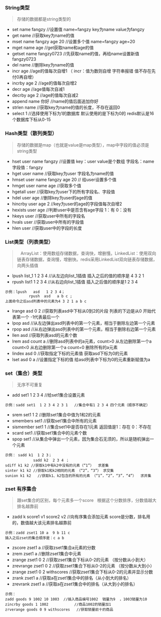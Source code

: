 

###  String类型

> 存储的数据都是string类型的

-  set name fangzy  //设置值   name=fangzy     key为name    value为fangzy
-  get name    //获取key为name的值  
-  mset name fangzy age 20  //设置多个值   name=fangzy   age=20 
-  mget name age   //get获取name和age的值
-  getset name fangzy0723   //先获取name的值，再给name设置新值fangzy0723
-  del name   //删除key为name的值
-  incr age   //age的值每次自增1        （ incr：值为数则自增    字符串报错    值不存在先付0再自增）
-  incrby age 2     //age的值每次自增2
-  decr age   //age值每次自减1
-  decrby age 2  //age的值每次自减2
-  append name 你好   //name的值后面追加你好
-  strlen name  //获取key为name的值的长度，不存在返回0
-  select 1  //选择使用下标为1的数据库   默认使用的是下标为0的    redis默认是16个数据库下标从0-15

###  Hash类型（散列类型）

> 存储的数据是map（也就是value是map类型），map中字段的值必须是string类型

- hset  user  name  fangzy    //设置值    key：user    value是个数组   字段名：name   字段值：fangzy        
- hget user name    //获取key为user  字段名为name的值   
- hmset  user name fangzy age 20 // 给user设置多个值
- hmget user name age  //获取多个值
- hgetall user  //获取key为user下的所有字段名、字段值
- hdel user age //删除key为user的age的值
- hincrby user age 2  //key为user的age的字段值每次自增2
- hexists user age  //判断user中是否含有age字段    1：有  0：没有
- hkeys user //获取user中所有的字段名
- hvals user  //获取user中所有的字段值
- hlen user  //获取user中的字段的长度

###  List类型（列表类型） 

>   ArrayList：使用数组存储数据，查询快，增删慢。LinkedList：使用双向链表存储数据，查询慢，增删快。redis采用LinkedList双向链表存储数据，向两头插值

- lpush list_1 1 2 3 4 //从左边向list_1插值   插入之后的值的顺序是  4 3 2 1
- rpush list1 1 2 3 4  //从右边向list_1插值  插入之后值的顺序是1 2 3 4 
 ```
 示例：lpush   asd   1 2 3 4；
            rpush  asd   a b c ;
上面命令之后asd列表中的元素为4 3 2 1 a b c
```
- lrange asd 0 2   //获取列表asd中下标从0到2的片段    列表的下边是从0 开始代表第一个   -1代表最后一个
- lpop asd   //从左边弹出asd列表中的第一个元素，相当于删除左边第一个元素
- rpop asd  //从右边弹出asd列表中的第一个元素，相当于删除右边第一个元素
-  llen asd  //获取列表asd的元素个数
- lrem asd count a   //删除asd列表中的a元素，count>0   从左边删除第一个a    count<0  从右边删除第一个a   count=0   删除所有的a元素
- lindex asd 0  //获取指定下标的元素值     获取asd下标为0的元素
- lset asd 0 a //设置指定下标的值      给asd列表中下标为0的元素重新赋值为a

###  set（集合）类型

> 无序不可重复

- add set1 1 2 3 4 //给set1集合设置元素
```
示例：sadd set1  1 2 3 4 2 3 1   //集合中有1 2 3 4 四个元素（顺序不确定）
```
- srem set1 1 2  //删除set1集合中值为1和2的元素
- smembers set1   //获取set1集合中所有的元素
- sismember  set1 1 //集合set1中是否存在1元素    返回值是1：存在   0：不存在
- scard set1 //获取set1集合中的元素个数
- spop set1  //从集合中弹出一个元素，因为集合石无须的，所以是随机弹出一个元素
```
示例： sadd k1  1 2 3；
             sadd k2  2 3 4 ；
sdiff k1 k2 //获取k1中有k2中没有的元素（“1”）  求差集
sinter k1 k2 //获取k1和k2相同的元素 （“2”，“3”） 求交集
sunion k1 k2   //获取k1、k2包含的所有的元素 （“1”，“2”，“3”，“4”）  求并集
```

###  zset 有序集合  
> 跟set集合的区别，每个元素多一个score   根据这个分数排序，分数值越大排名越靠前

- zadd k score1 v1 score2 v2     //向有序集合添加元素   score是分数，排名用的，数值越大该元素排名越靠前
```
示例：zadd zset1 10 a  9 b 11 c     
插入之后zset的集合顺序是：c a b
```
- zscore zset1 a   //获取zset1集合a元素的分数
- zrem zset1 a     //删除zset1集合中元素
- zrange zset1 0 2    //获取zset1集合下标从0-2的元素   （按分数从小到大）
- zrevrange zset1  0 2  //获取zset1集合下标从0-2的元素  （按分数从大到小）
- zrange zset1  0 2 withscores    //获取zset1集合下标从0-2的元素并显示分数
- zrank zset1 a   //获取a在zset1集合中的排名（从小到大的排名）
- zrevrank zset1 a   //获取a在zset1集合中的排名（从大到小的排名）
```
示例：
zadd goods 9 1002 10 1003  //插入商品编号1002  销量为9  ，1003销量为10
zincrby goods 1 1002            //商品1002的销量加1
zrverange goods 0 9 withscores   //获取销量前十的商品
```
